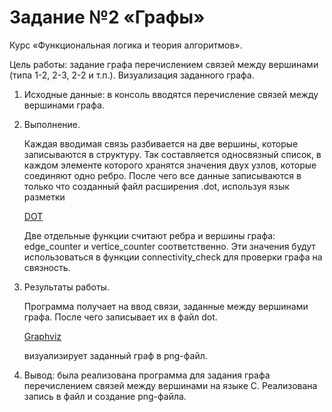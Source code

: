 # Задание №2 «Графы»

Курс «Функциональная логика и теория алгоритмов».

Цель работы: задание графа перечислением связей между вершинами (типа 1-2, 2-3, 2-2 и т.п.). Визуализация заданного графа.



1. Исходные данные: в консоль вводятся перечисление связей между вершинами графа.

2. Выполнение.

   Каждая вводимая связь разбивается на две вершины, которые записываются в структуру. Так составляется односвязный список, в каждом элементе которого хранятся значения двух узлов, которые соединяют одно ребро. После чего все данные записываются в только что созданный файл расширения .dot, используя язык разметки 

   [DOT](https://en.wikipedia.org/wiki/DOT_(graph_description_language))

   Две отдельные функции считают ребра и вершины графа: edge_counter и vertice_counter соответственно. Эти значения будут использоваться в функции connectivity_check для проверки графа на связность.

3. Результаты работы.

   Программа получает на ввод связи, заданные между вершинами графа. После чего записывает их в файл dot. 

   [Graphviz](https://graphviz.org/)

    визуализирует заданный граф в png-файл.

4. Вывод: была реализована программа для задания графа перечислением связей между вершинами на языке C. Реализована запись в файл и создание png-файла.
